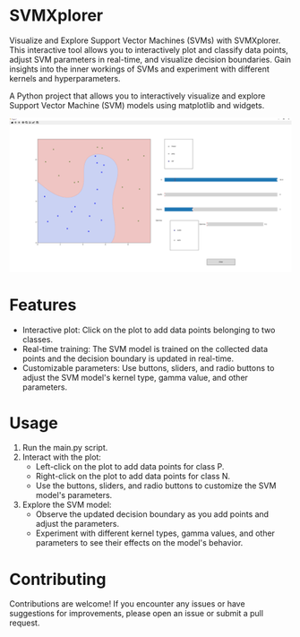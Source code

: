 # SVMXplorer
Visualize and Explore Support Vector Machines (SVMs) with SVMXplorer. This interactive tool allows you to interactively plot and classify data points, adjust SVM parameters in real-time, and visualize decision boundaries. Gain insights into the inner workings of SVMs and experiment with different kernels and hyperparameters. 

A Python project that allows you to interactively visualize and explore Support Vector Machine (SVM) models using matplotlib and widgets.

![Images](Images/SVMXplorer_screenshot.png)

# Features
* Interactive plot: Click on the plot to add data points belonging to two classes.
* Real-time training: The SVM model is trained on the collected data points and the decision boundary is updated in real-time.
* Customizable parameters: Use buttons, sliders, and radio buttons to adjust the SVM model's kernel type, gamma value, and other parameters.

# Usage
1. Run the main.py script.
2. Interact with the plot:
   * Left-click on the plot to add data points for class P.
   * Right-click on the plot to add data points for class N.
   * Use the buttons, sliders, and radio buttons to customize the SVM model's parameters.
3. Explore the SVM model:
   * Observe the updated decision boundary as you add points and adjust the parameters.
   * Experiment with different kernel types, gamma values, and other parameters to see their effects on the model's behavior.

# Contributing
Contributions are welcome! If you encounter any issues or have suggestions for improvements, please open an issue or submit a pull request.
